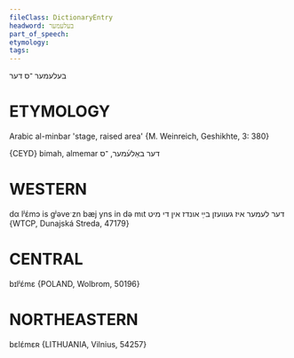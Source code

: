 ```yaml
---
fileClass: DictionaryEntry
headword: בעלעמער
part_of_speech: 
etymology: 
tags: 
---
```

בעלעמער
־ס
דער

ETYMOLOGY
===========
Arabic al-minbar 'stage, raised area' {M. Weinreich, Geshikhte, 3: 380}

{CEYD}
bimah, almemar דער באַלע֜מער, ־ס

WESTERN
========

dα lʲɛ́mɔ is gʲəveˑzn bæj yns in də mɩt דער לעמער איז געוועזן בײַ אונדז אין די מיט {WTCP, Dunajská Streda, 47179}

CENTRAL
========

bɪlʲɛ́mɛ {POLAND, Wolbrom, 50196}

NORTHEASTERN
==============

bɛlɛ́mɛʀ {LITHUANIA, Vilnius, 54257}